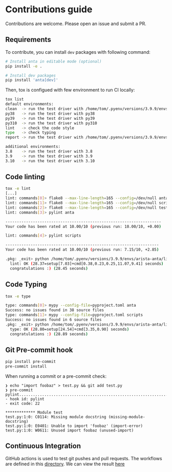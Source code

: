 # Contributions guide

Contributions are welcome.
Please open an issue and submit a PR.

## Requirements

To contribute, you can install `dev` packages with following command:

```bash
# Install anta in editable mode (optional)
pip install -e .

# Install dev packages
pip install 'anta[dev]'
```

Then, tox is configued with few environment to run CI locally:

```bash
tox list
default environments:
clean  -> run the test driver with /home/tom/.pyenv/versions/3.9.9/envs/arista-anta/bin/python3.9
py38   -> run the test driver with py38
py39   -> run the test driver with py39
py310  -> run the test driver with py310
lint   -> check the code style
type   -> check typing
report -> run the test driver with /home/tom/.pyenv/versions/3.9.9/envs/arista-anta/bin/python3.9

additional environments:
3.8    -> run the test driver with 3.8
3.9    -> run the test driver with 3.9
3.10   -> run the test driver with 3.10
```

## Code linting

```bash
tox -e lint
[...]
lint: commands[0]> flake8 --max-line-length=165 --config=/dev/null anta
lint: commands[1]> flake8 --max-line-length=165 --config=/dev/null scripts
lint: commands[2]> flake8 --max-line-length=165 --config=/dev/null tests
lint: commands[3]> pylint anta

--------------------------------------------------------------------
Your code has been rated at 10.00/10 (previous run: 10.00/10, +0.00)

lint: commands[4]> pylint scripts

-------------------------------------------------------------------
Your code has been rated at 10.00/10 (previous run: 7.15/10, +2.85)

.pkg: _exit> python /home/tom/.pyenv/versions/3.9.9/envs/arista-anta/lib/python3.9/site-packages/pyproject_api/_backend.py True setuptools.build_meta
  lint: OK (28.37=setup[7.03]+cmd[0.38,0.23,0.25,11.07,9.41] seconds)
  congratulations :) (28.45 seconds)
```

## Code Typing

```bash
tox -e type

type: commands[0]> mypy --config-file=pyproject.toml anta
Success: no issues found in 38 source files
type: commands[1]> mypy --config-file=pyproject.toml scripts
Success: no issues found in 6 source files
.pkg: _exit> python /home/tom/.pyenv/versions/3.9.9/envs/arista-anta/lib/python3.9/site-packages/pyproject_api/_backend.py True setuptools.build_meta
  type: OK (28.80=setup[24.54]+cmd[3.35,0.90] seconds)
  congratulations :) (28.89 seconds)
```

## Git Pre-commit hook

```bash
pip install pre-commit
pre-commit install
```

When running a commit or a pre-commit check:

```
❯ echo "import foobaz" > test.py && git add test.py
❯ pre-commit
pylint...................................................................Failed
- hook id: pylint
- exit code: 22

************* Module test
test.py:1:0: C0114: Missing module docstring (missing-module-docstring)
test.py:1:0: E0401: Unable to import 'foobaz' (import-error)
test.py:1:0: W0611: Unused import foobaz (unused-import)
```

## Continuous Integration

GitHub actions is used to test git pushes and pull requests. The workflows are defined in this [directory](.github/workflows).
We can view the result [here](https://github.com/arista-netdevops-community/network-test-automation/actions)

